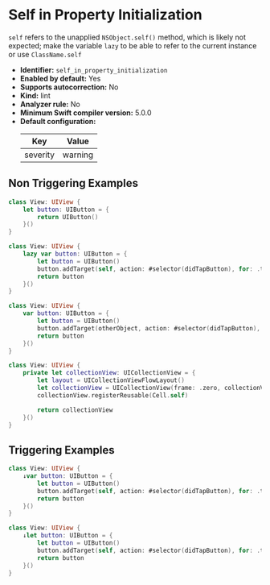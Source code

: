 # Self in Property Initialization

`self` refers to the unapplied `NSObject.self()` method, which is likely not expected; make the variable `lazy` to be able to refer to the current instance or use `ClassName.self`

* **Identifier:** `self_in_property_initialization`
* **Enabled by default:** Yes
* **Supports autocorrection:** No
* **Kind:** lint
* **Analyzer rule:** No
* **Minimum Swift compiler version:** 5.0.0
* **Default configuration:**
  <table>
  <thead>
  <tr><th>Key</th><th>Value</th></tr>
  </thead>
  <tbody>
  <tr>
  <td>
  severity
  </td>
  <td>
  warning
  </td>
  </tr>
  </tbody>
  </table>

## Non Triggering Examples

```swift
class View: UIView {
    let button: UIButton = {
        return UIButton()
    }()
}
```

```swift
class View: UIView {
    lazy var button: UIButton = {
        let button = UIButton()
        button.addTarget(self, action: #selector(didTapButton), for: .touchUpInside)
        return button
    }()
}
```

```swift
class View: UIView {
    var button: UIButton = {
        let button = UIButton()
        button.addTarget(otherObject, action: #selector(didTapButton), for: .touchUpInside)
        return button
    }()
}
```

```swift
class View: UIView {
    private let collectionView: UICollectionView = {
        let layout = UICollectionViewFlowLayout()
        let collectionView = UICollectionView(frame: .zero, collectionViewLayout: layout)
        collectionView.registerReusable(Cell.self)

        return collectionView
    }()
}
```

## Triggering Examples

```swift
class View: UIView {
    ↓var button: UIButton = {
        let button = UIButton()
        button.addTarget(self, action: #selector(didTapButton), for: .touchUpInside)
        return button
    }()
}
```

```swift
class View: UIView {
    ↓let button: UIButton = {
        let button = UIButton()
        button.addTarget(self, action: #selector(didTapButton), for: .touchUpInside)
        return button
    }()
}
```